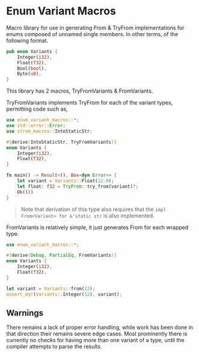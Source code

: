 # Enum Variant Macros
Macro library for use in generating From & TryFrom  implementations for enums composed of unnamed single members.
In other terms, of the following format.
```rust
pub enum Variants {
    Integer(i32),
    Float(f32),
    Bool(bool),
    Byte(u8),
}
```
This library has 2 macros, TryFromVariants & FromVariants.

TryFromVariants implements TryFrom for each of the variant types, permitting code such as,
```rust
use enum_variant_macros::*;
use std::error::Error;
use strum_macros::IntoStaticStr;

#[derive(IntoStaticStr, TryFromVariants)]
enum Variants {
    Integer(i32),
    Float(f32),
}

fn main() -> Result<(), Box<dyn Error>> {
    let variant = Variants::Float(12.0);
    let float: f32 = TryFrom::try_from(variant)?;
    Ok(())
}
```
> Note that derivation of this type also requires that the `impl From<Variant> for &'static str` is also implemented.

FromVariants is relatively simple, it just generates From for each wrapped type.
```rust
use enum_variant_macros::*;

#[derive(Debug, PartialEq, FromVariants)]
enum Variants {
    Integer(i32),
    Float(f32),
}

let variant = Variants::from(12);
assert_eq!(Variants::Integer(12), variant);
```

## Warnings
There remains a lack of proper error handling, while work has been done in that direction their remains severe edge cases.
Most prominently there is currently no checks for having more than one variant of a type, until the compiler attempts to parse the results.
